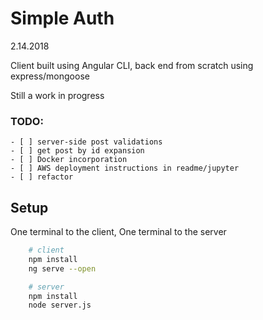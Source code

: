 # Simple Auth
2.14.2018

Client built using Angular CLI, back end from scratch
using express/mongoose

Still a work in progress

### TODO:
    - [ ] server-side post validations
    - [ ] get post by id expansion
    - [ ] Docker incorporation
    - [ ] AWS deployment instructions in readme/jupyter
    - [ ] refactor

## Setup
One terminal to the client, One terminal to the server
```bash
    # client
    npm install
    ng serve --open
```

```bash
    # server
    npm install
    node server.js
```
